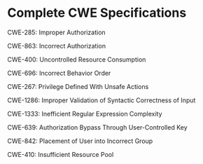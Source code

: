 

# Complete CWE Specifications

CWE-285: Improper Authorization

CWE-863: Incorrect Authorization

CWE-400: Uncontrolled Resource Consumption

CWE-696: Incorrect Behavior Order

CWE-267: Privilege Defined With Unsafe Actions

CWE-1286: Improper Validation of Syntactic Correctness of Input

CWE-1333: Inefficient Regular Expression Complexity

CWE-639: Authorization Bypass Through User-Controlled Key

CWE-842: Placement of User into Incorrect Group

CWE-410: Insufficient Resource Pool